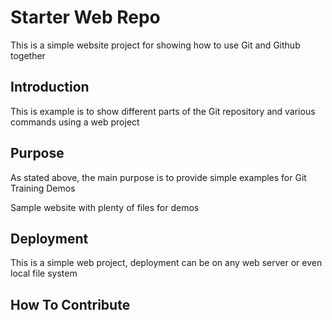 # Starter Web Repo

This is a simple website project for
showing how to use Git and Github together

## Introduction

This is example is to show different parts
of the Git repository and various commands
using a web project

## Purpose

As stated above, the main purpose is to provide simple examples for Git Training Demos

Sample website with plenty of files for demos

## Deployment

This is a simple web project, deployment
can be on any web server or even local
file system

## How To Contribute